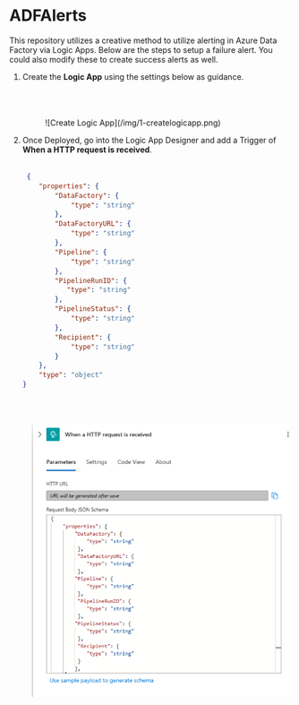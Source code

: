 # ADFAlerts
This repository utilizes a creative method to utilize alerting in Azure Data Factory via Logic Apps.  Below are the steps to setup a failure alert.  You could also modify these to create success alerts as well.

1.	Create the <B>Logic App</B> using the settings below as guidance.  
<BR> &nbsp; 
<br> &nbsp; 
    <div style="padding-left: 40px">
        ![Create Logic App](/img/1-createlogicapp.png)
    </div>
2. Once Deployed, go into the Logic App Designer and add a Trigger of <B>When a HTTP request is received</B>.<br> &nbsp;<br>

    ```json
     {
        "properties": {
            "DataFactory": {
                "type": "string"
            },
            "DataFactoryURL": {
                "type": "string"
            },
            "Pipeline": {
                "type": "string"
            },
            "PipelineRunID": {
               "type": "string"
        	},
            "PipelineStatus": {
                "type": "string"
            },
            "Recipient": {
                "type": "string"
            }
        },
    	"type": "object"
    }

    ```
    
<br> &nbsp; 
    <div style="padding-left: 40px">
          ![Logic App Trigger](/img/2-logicapptrigger.png)
    </div>
